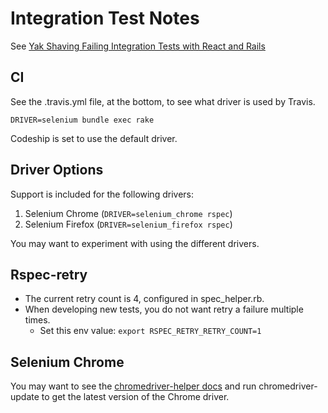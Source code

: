 # Integration Test Notes

See [Yak Shaving Failing Integration Tests with React and Rails](https://blog.shakacode.com/yak-shaving-failing-integration-tests-with-react-a93444886c8c#.io9464uvz)

## CI
See the .travis.yml file, at the bottom, to see what driver is used by Travis.

  `DRIVER=selenium bundle exec rake`

Codeship is set to use the default driver.  
  
## Driver Options

Support is included for the following drivers:

1. Selenium Chrome (`DRIVER=selenium_chrome rspec`)
1. Selenium Firefox (`DRIVER=selenium_firefox rspec`)

You may want to experiment with using the different drivers.

## Rspec-retry
* The current retry count is 4, configured in spec_helper.rb.
* When developing new tests, you do not want retry a failure multiple times.
  * Set this env value: `export RSPEC_RETRY_RETRY_COUNT=1`

## Selenium Chrome

You may want to see the [chromedriver-helper docs](https://github.com/flavorjones/chromedriver-helper) and run chromedriver-update to get the latest version of the Chrome driver.

